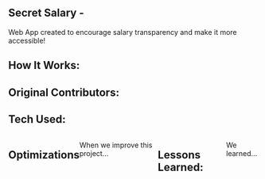 ## Secret Salary - <a href="#" target="_blank"> </a>

Web App created to encourage salary transparency and make it more accessible!

<!-- Screenshot of Project -->

## How It Works:


## Original Contributors:
<!-- * Zira Serrano (https://github.com/ziraserrano) -->
<!-- * Jasmine P. Vo (https://github.com/jasminepvo) -->
<!-- * Vic -->

## Tech Used: 

<div style="display: flex; flex-direction: row;" align=left >
<!--  <a href="https://www.w3.org/html/" target="_blank">
    <img src="https://img.shields.io/static/v1?&style=flat&logo=HTML5&logoColor=grey&labelColor=d2d8ff&label=&message=HTML&color=d2d8ff"/>
  </a>
  <a href="https://www.w3schools.com/css/" target="_blank">
    <img src="https://img.shields.io/static/v1?&style=flat&logo=CSS3&logoColor=grey&labelColor=d2d8ff&label=&message=CSS&color=d2d8ff"/>
  </a>
  <a href="https://www.w3schools.com/javascript/" target="_blank">
    <img src="https://img.shields.io/static/v1?&style=flat&logo=javascript&logoColor=grey&labelColor=d2d8ff&label=&message=JAVASCRIPT&color=d2d8ff"/>
  </a>
-->

## Optimizations

When we improve this project...

## Lessons Learned:

We learned...

